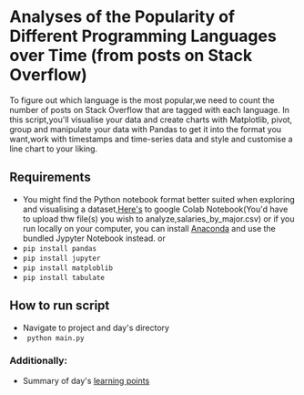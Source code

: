 # Analyses of the Popularity of Different Programming Languages over Time (from posts on Stack Overflow)

To figure out which language is the most popular,we need to count the number of posts on Stack Overflow that are tagged with each language.
In this script,you'll visualise your data and create charts with Matplotlib, pivot, group and manipulate your data with Pandas to get it into 
the format you want,work with timestamps and time-series data and style and customise a line chart to your liking.

 ## Requirements 
  - You might find the Python notebook format better suited when exploring and visualising a dataset,[Here's](https://colab.research.google.com) to 
  google Colab Notebook(You'd have to upload thw file(s) you wish to analyze,salaries_by_major.csv) or if you run locally on your computer, you can install [Anaconda](https://www.anaconda.com/products/distribution) and use
  the bundled Jypyter Notebook instead.
            or
  - `pip install pandas`
  - `pip install jupyter`
  - `pip install matploblib`
  - `pip install tabulate`
  
  ## How to run script
  - Navigate to project and day's directory
  - ` python main.py`
  
  ### Additionally:
  - Summary of day's [learning points](https://github.com/ima-eky/100-days-of-code-course/blob/main/day-72/learning_points.txt)
  



